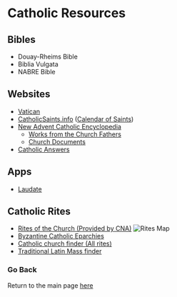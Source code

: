 # Catholic Resources

## Bibles

- Douay-Rheims Bible
- Biblia Vulgata
- NABRE Bible

## Websites

- [Vatican](https://www.vatican.va)
- [CatholicSaints.info](https://catholicsaints.info/) ([Calendar of Saints](http://catholicsaints.info/calendar-of-saints/))
- [New Advent Catholic Encyclopedia](https://www.newadvent.org/)
  - [Works from the Church Fathers](https://www.newadvent.org/fathers/)
  - [Church Documents](https://www.newadvent.org/library/index.html)
- [Catholic Answers](https://www.catholic.com)

## Apps

- [Laudate](https://play.google.com/store/apps/details?id=com.aycka.apps.MassReadings&hl=en)

## Catholic Rites

- [Rites of the Church (Provided by CNA)](https://www.catholicnewsagency.com/resource/56009/the-rites-of-the-catholic-church)
![Rites Map](https://i.redd.it/rbwp3m9vk6e11.jpg "Map of the Catholic Church")
- [Byzantine Catholic Eparchies](https://www.byzcath.org/index.php/resources/directories/list-of-eparchies-mainmenu-93)
- [Catholic church finder (All rites)](https://gcatholic.org/)
- [Traditional Latin Mass finder](https://www.latinmass.com/)

### Go Back

Return to the main page [here](../Readme.md)
